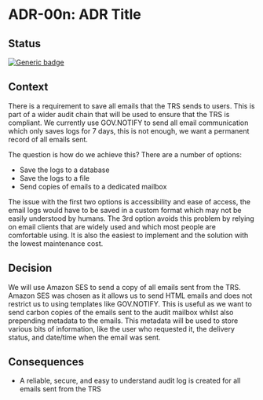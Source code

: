 # ADR-00n: ADR Title

## Status

[![Generic badge](https://badgen.net/badge/ADR/approved/green/)](https://github.com/uktrade/trade-remedies-api/adr/README.md)

## Context

There is a requirement to save all emails that the TRS sends to users. This is part of a wider audit chain that will be
used to ensure that the TRS is compliant. We currently use GOV.NOTIFY to send all email communication which only saves
logs for 7 days, this is not enough, we want a permanent record of all emails sent.

The question is how do we achieve this? There are a number of options:

- Save the logs to a database
- Save the logs to a file
- Send copies of emails to a dedicated mailbox

The issue with the first two options is accessibility and ease of access, the email logs would have to be saved in a
custom format which may not be easily understood by humans. The 3rd option avoids this problem by relying on email
clients that are widely used and which most people are comfortable using. It is also the easiest to implement and the
solution with the lowest maintenance cost.

## Decision

We will use Amazon SES to send a copy of all emails sent from the TRS. Amazon SES was chosen as it allows us to send
HTML emails and does not restrict us to using templates like GOV.NOTIFY. This is useful as we want to send carbon copies
of the emails sent to the audit mailbox whilst also prepending metadata
to the emails. This metadata will be used to store various bits of information, like the user
who requested it, the delivery status, and date/time when the email was sent.

## Consequences

- A reliable, secure, and easy to understand audit log is created for all emails sent from the TRS

